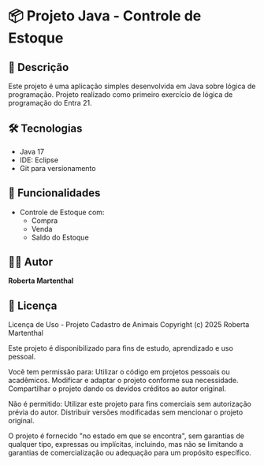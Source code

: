 # 📦 Projeto Java - Controle de Estoque

## 📖 Descrição
Este projeto é uma aplicação simples desenvolvida em Java sobre lógica de programação.
Projeto realizado como primeiro exercício de lógica de programação do Entra 21.

## 🛠 Tecnologias
- Java 17
- IDE: Eclipse
- Git para versionamento

## 🚀 Funcionalidades
- Controle de Estoque com:
  - Compra
  - Venda
  - Saldo do Estoque

## 🧑‍💻 Autor
**Roberta Martenthal**

## 📄 Licença
Licença de Uso - Projeto Cadastro de Animais
Copyright (c) 2025 Roberta Martenthal

Este projeto é disponibilizado para fins de estudo, aprendizado e uso pessoal.

Você tem permissão para:
Utilizar o código em projetos pessoais ou acadêmicos.
Modificar e adaptar o projeto conforme sua necessidade.
Compartilhar o projeto dando os devidos créditos ao autor original.

Não é permitido:
Utilizar este projeto para fins comerciais sem autorização prévia do autor.
Distribuir versões modificadas sem mencionar o projeto original.

O projeto é fornecido "no estado em que se encontra", sem garantias de qualquer tipo, expressas ou implícitas, incluindo, mas não se limitando a garantias de comercialização ou adequação para um propósito específico.
